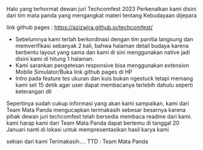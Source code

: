 Halo yang terhormat dewan juri Techcomfest 2023 
Perkenalkan kami disini dari tim mata panda yang mengangkat materi tentang Kebudayaan dijepara

link github pages : https://azizwira.github.io/techcomfest/

- Sebelumnya kami terlah berkordinasi dengan tim panitia langsung dan memverifikasi sebanyak 2 kali, bahwa halaman detail budaya karena 
berbentu layout yang sama dan kami di sini menggunakan native jadi disini kami di hitung 1 halaman.
- Kami sarankan pengetesan responsive bisa menggunakan extension Mobile Simulator/Buka link github pages di HP
- Intro pada feature tes ukuran dan kuis bukan ngestuck tetapi memang kami set 15 detik agar user dapat membacanya terlebih dahulu seperti keterangan dll

Sepertinya sudah cukup informasi yang akan kami sampaikan, kami dari Team Mata Panda mengucapkan terimakasih sebesar besarnya karena pihak dewan juri techcomfest telah bersedia
membaca readme dari kami. kami harap kami dari Team Mata Panda dapat bertemu di tanggal 20 Januari nanti di lokasi untuk mempresentasikan hasil karya kami

sekian dari kami 
Terimakasih....
TTD : Team Mata Panda
